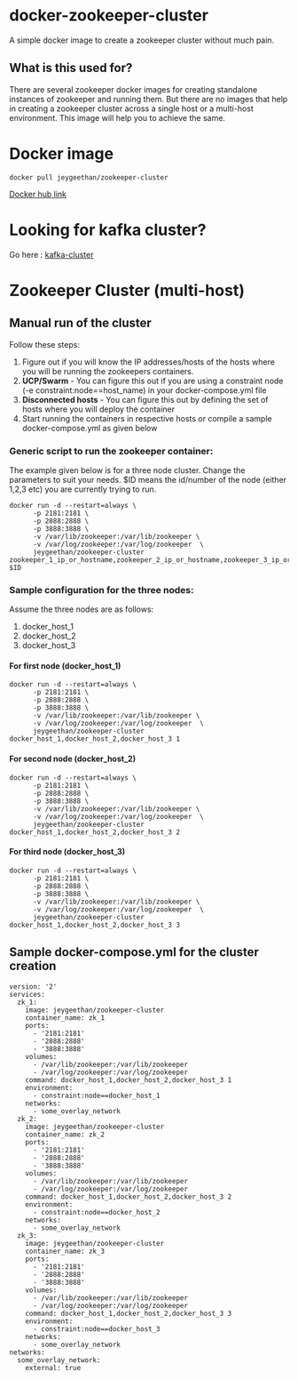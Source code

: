 # docker-zookeeper-cluster
A simple docker image to create a zookeeper cluster without much pain. 

## What is this used for?
There are several zookeeper docker images for creating standalone instances of zookeeper and running them. But there are no images that help in creating a zookeeper cluster across a single host or a multi-host environment. This image will help you to achieve the same.

# Docker image
```
docker pull jeygeethan/zookeeper-cluster
```
[Docker hub link](https://hub.docker.com/r/jeygeethan/zookeeper-cluster/)

# Looking for kafka cluster?
Go here : [kafka-cluster](https://github.com/gten/docker-kafka-cluster)

# Zookeeper Cluster (multi-host)
## Manual run of the cluster

Follow these steps:

1. Figure out if you will know the IP addresses/hosts of the hosts where you will be running the zookeepers containers.
  1. **UCP/Swarm** - You can figure this out if you are using a constraint node (-e constraint:node==host_name) in your docker-compose.yml file
  2. **Disconnected hosts** - You can figure this out by defining the set of hosts where you will deploy the container
2. Start running the containers in respective hosts or compile a sample docker-compose.yml as given below

### Generic script to run the zookeeper container:

The example given below is for a three node cluster. Change the parameters to suit your needs. $ID means the id/number of the node (either 1,2,3 etc) you are currently trying to run.

```
docker run -d --restart=always \
      -p 2181:2181 \
      -p 2888:2888 \
      -p 3888:3888 \
      -v /var/lib/zookeeper:/var/lib/zookeeper \
      -v /var/log/zookeeper:/var/log/zookeeper  \
      jeygeethan/zookeeper-cluster zookeeper_1_ip_or_hostname,zookeeper_2_ip_or_hostname,zookeeper_3_ip_or_hostname $ID
```

### Sample configuration for the three nodes:

Assume the three nodes are as follows:

1. docker_host_1
2. docker_host_2
3. docker_host_3

#### For first node (docker_host_1)

```
docker run -d --restart=always \
      -p 2181:2181 \
      -p 2888:2888 \
      -p 3888:3888 \
      -v /var/lib/zookeeper:/var/lib/zookeeper \
      -v /var/log/zookeeper:/var/log/zookeeper  \
      jeygeethan/zookeeper-cluster docker_host_1,docker_host_2,docker_host_3 1
```

#### For second node (docker_host_2)

```
docker run -d --restart=always \
      -p 2181:2181 \
      -p 2888:2888 \
      -p 3888:3888 \
      -v /var/lib/zookeeper:/var/lib/zookeeper \
      -v /var/log/zookeeper:/var/log/zookeeper  \
      jeygeethan/zookeeper-cluster docker_host_1,docker_host_2,docker_host_3 2
```

#### For third node (docker_host_3)

```
docker run -d --restart=always \
      -p 2181:2181 \
      -p 2888:2888 \
      -p 3888:3888 \
      -v /var/lib/zookeeper:/var/lib/zookeeper \
      -v /var/log/zookeeper:/var/log/zookeeper  \
      jeygeethan/zookeeper-cluster docker_host_1,docker_host_2,docker_host_3 3
```

## Sample docker-compose.yml for the cluster creation

```
version: '2'
services:
  zk_1:
    image: jeygeethan/zookeeper-cluster
    container_name: zk_1
    ports:
      - '2181:2181'
      - '2888:2888'
      - '3888:3888'
    volumes:
      - /var/lib/zookeeper:/var/lib/zookeeper
      - /var/log/zookeeper:/var/log/zookeeper
    command: docker_host_1,docker_host_2,docker_host_3 1
    environment:
      - constraint:node==docker_host_1
    networks:
      - some_overlay_network
  zk_2:
    image: jeygeethan/zookeeper-cluster
    container_name: zk_2
    ports:
      - '2181:2181'
      - '2888:2888'
      - '3888:3888'
    volumes:
      - /var/lib/zookeeper:/var/lib/zookeeper
      - /var/log/zookeeper:/var/log/zookeeper
    command: docker_host_1,docker_host_2,docker_host_3 2
    environment:
      - constraint:node==docker_host_2
    networks:
      - some_overlay_network
  zk_3:
    image: jeygeethan/zookeeper-cluster
    container_name: zk_3
    ports:
      - '2181:2181'
      - '2888:2888'
      - '3888:3888'
    volumes:
      - /var/lib/zookeeper:/var/lib/zookeeper
      - /var/log/zookeeper:/var/log/zookeeper
    command: docker_host_1,docker_host_2,docker_host_3 3
    environment:
      - constraint:node==docker_host_3
    networks:
      - some_overlay_network
networks:
  some_overlay_network:
    external: true
```
